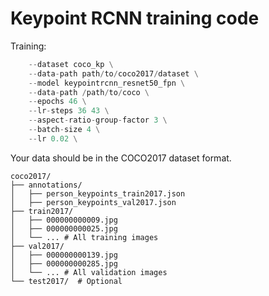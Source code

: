 # Keypoint RCNN training code

Training:
```python train.py \
    --dataset coco_kp \
    --data-path path/to/coco2017/dataset \
    --model keypointrcnn_resnet50_fpn \
    --data-path /path/to/coco \
    --epochs 46 \
    --lr-steps 36 43 \
    --aspect-ratio-group-factor 3 \
    --batch-size 4 \
    --lr 0.02 \
```

Your data should be in the COCO2017 dataset format.
```
coco2017/
├── annotations/
│   ├── person_keypoints_train2017.json
│   ├── person_keypoints_val2017.json
├── train2017/
│   ├── 000000000009.jpg
│   ├── 000000000025.jpg
│   └── ... # All training images
├── val2017/
│   ├── 000000000139.jpg
│   ├── 000000000285.jpg
│   └── ... # All validation images
└── test2017/  # Optional
```